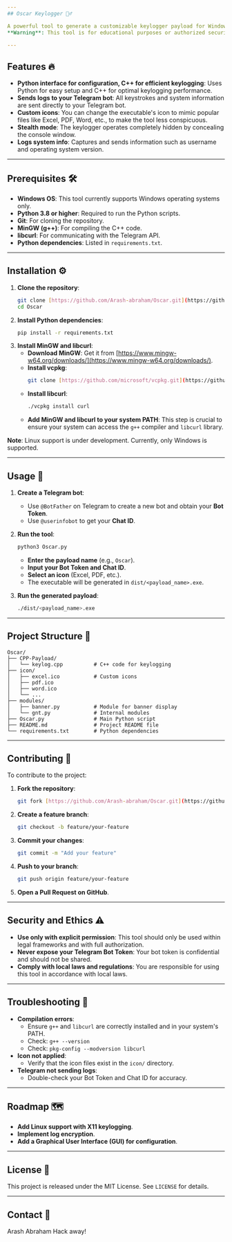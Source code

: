 ```yaml
---
## Oscar Keylogger 🕵️‍♂️

A powerful tool to generate a customizable keylogger payload for Windows. It captures keystrokes and sends them discreetly to your Telegram bot.
**Warning**: This tool is for educational purposes or authorized security testing only. Unauthorized keylogging is illegal and unethical.

---
```

## Features 🔥
* **Python interface for configuration, C++ for efficient keylogging**: Uses Python for easy setup and C++ for optimal keylogging performance.
* **Sends logs to your Telegram bot**: All keystrokes and system information are sent directly to your Telegram bot.
* **Custom icons**: You can change the executable's icon to mimic popular files like Excel, PDF, Word, etc., to make the tool less conspicuous.
* **Stealth mode**: The keylogger operates completely hidden by concealing the console window.
* **Logs system info**: Captures and sends information such as username and operating system version.

---
## Prerequisites 🛠️
* **Windows OS**: This tool currently supports Windows operating systems only.
* **Python 3.8 or higher**: Required to run the Python scripts.
* **Git**: For cloning the repository.
* **MinGW (g++)**: For compiling the C++ code.
* **libcurl**: For communicating with the Telegram API.
* **Python dependencies**: Listed in `requirements.txt`.

---
## Installation ⚙️
1.  **Clone the repository**:
    ```bash
    git clone [https://github.com/Arash-abraham/Oscar.git](https://github.com/Arash-abraham/Oscar.git)
    cd Oscar
    ```
2.  **Install Python dependencies**:
    ```bash
    pip install -r requirements.txt
    ```
3.  **Install MinGW and libcurl**:
    * **Download MinGW**: Get it from [https://www.mingw-w64.org/downloads/](https://www.mingw-w64.org/downloads/).
    * **Install vcpkg**:
        ```bash
        git clone [https://github.com/microsoft/vcpkg.git](https://github.com/microsoft/vcpkg.git)
        ```
    * **Install libcurl**:
        ```bash
        ./vcpkg install curl
        ```
    * **Add MinGW and libcurl to your system PATH**: This step is crucial to ensure your system can access the `g++` compiler and `libcurl` library.

**Note**: Linux support is under development. Currently, only Windows is supported.

---
## Usage 🚀
1.  **Create a Telegram bot**:
    * Use `@BotFather` on Telegram to create a new bot and obtain your **Bot Token**.
    * Use `@userinfobot` to get your **Chat ID**.

2.  **Run the tool**:
    ```bash
    python3 Oscar.py
    ```
    * **Enter the payload name** (e.g., `Oscar`).
    * **Input your Bot Token and Chat ID**.
    * **Select an icon** (Excel, PDF, etc.).
    * The executable will be generated in `dist/<payload_name>.exe`.

3.  **Run the generated payload**:
    ```bash
    ./dist/<payload_name>.exe
    ```

---
## Project Structure 📁
    Oscar/
    ├── CPP-Payload/
    │   └── keylog.cpp          # C++ code for keylogging
    ├── icon/
    │   ├── excel.ico           # Custom icons
    │   ├── pdf.ico
    │   ├── word.ico
    │   └── ...
    ├── modules/
    │   ├── banner.py           # Module for banner display
    │   └── gnt.py              # Internal modules
    ├── Oscar.py                # Main Python script
    ├── README.md               # Project README file
    └── requirements.txt        # Python dependencies
    
---
## Contributing 🤝
To contribute to the project:
1.  **Fork the repository**:
    ```bash
    git fork [https://github.com/Arash-abraham/Oscar.git](https://github.com/Arash-abraham/Oscar.git)
    ```
2.  **Create a feature branch**:
    ```bash
    git checkout -b feature/your-feature
    ```
3.  **Commit your changes**:
    ```bash
    git commit -m "Add your feature"
    ```
4.  **Push to your branch**:
    ```bash
    git push origin feature/your-feature
    ```
5.  **Open a Pull Request on GitHub**.

---
## Security and Ethics ⚠️
* **Use only with explicit permission**: This tool should only be used within legal frameworks and with full authorization.
* **Never expose your Telegram Bot Token**: Your bot token is confidential and should not be shared.
* **Comply with local laws and regulations**: You are responsible for using this tool in accordance with local laws.

---
## Troubleshooting 🔧
* **Compilation errors**:
    * Ensure `g++` and `libcurl` are correctly installed and in your system's PATH.
    * Check: `g++ --version`
    * Check: `pkg-config --modversion libcurl`
* **Icon not applied**:
    * Verify that the icon files exist in the `icon/` directory.
* **Telegram not sending logs**:
    * Double-check your Bot Token and Chat ID for accuracy.

---
## Roadmap 🗺️
* **Add Linux support with X11 keylogging**.
* **Implement log encryption**.
* **Add a Graphical User Interface (GUI) for configuration**.

---
## License 📄
This project is released under the MIT License. See `LICENSE` for details.

---
## Contact 📧
Arash Abraham
Hack away!
